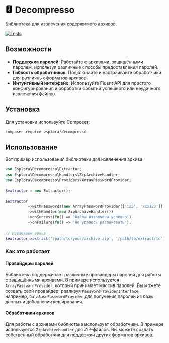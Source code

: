# <img src=".github/logo.svg?sanitize=true" width="24" height="24" alt="Decompresso"> Decompresso

Библиотека для извлечения содержимого архивов.

[![Tests](https://github.com/esplora/decompresso/actions/workflows/phpunit.yml/badge.svg)](https://github.com/esplora/decompresso/actions/workflows/phpunit.yml)

## Возможности

- **Поддержка паролей**: Работайте с архивами, защищёнными паролем, используя различные способы предоставления паролей.
- **Гибкость обработчиков**: Подключайте и настраивайте обработчики для различных форматов архивов.
- **Интуитивный интерфейс**: Используйте Fluent API для простого конфигурирования и обработки событий успешного или неудачного извлечения файлов.

## Установка

Для установки используйте Composer:

```bash
composer require esplora/decompresso
```

## Использование

Вот пример использования библиотеки для извлечения архива:

```php
use Esplora\Decompresso\Extractor;
use Esplora\Decompresso\Handlers\ZipArchiveHandler;
use Esplora\Decompresso\Providers\ArrayPasswordProvider;

$extractor = new Extractor();

$extractor
          ->withPasswords(new ArrayPasswordProvider(['123', 'xxx123']))
          ->withHandler(new ZipArchiveHandler())
          ->onSuccess(fn() => 'Файлы извлечены успешно')
          ->onFailure(fn() => 'Не удалось распоковать');

// Извлекаем архив
$extractor->extract('/path/to/your/archive.zip', '/path/to/extract/to');
```


### Как это работает

#### Провайдеры паролей

Библиотека поддерживает различные провайдеры паролей для работы с защищёнными архивами. 
В примере используется `ArrayPasswordProvider`, который принимает массив паролей.
Вы можете создать свой провайдер, реализуя `PasswordProviderInterface`, например,
`DataBasePasswordProvider` для получения паролей из базы данных и добавления кеширования.

#### Обработчики архивов

Для работы с архивами библиотека использует обработчики. 
В примере используется `ZipArchiveHandler` для ZIP-файлов. 
Вы можете создать собственный обработчик для поддержки других форматов архивов.

